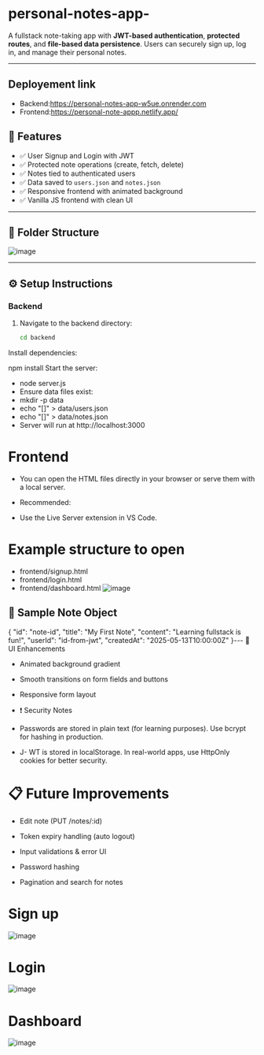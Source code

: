 # personal-notes-app-


A fullstack note-taking app with **JWT-based authentication**, **protected routes**, and **file-based data persistence**. Users can securely sign up, log in, and manage their personal notes.

---
## Deployement link
- Backend:https://personal-notes-app-w5ue.onrender.com
- Frontend:https://personal-note-appp.netlify.app/

## 🚀 Features

- ✅ User Signup and Login with JWT
- ✅ Protected note operations (create, fetch, delete)
- ✅ Notes tied to authenticated users
- ✅ Data saved to `users.json` and `notes.json`
- ✅ Responsive frontend with animated background
- ✅ Vanilla JS frontend with clean UI

---

## 📁 Folder Structure

![image](https://github.com/user-attachments/assets/fac03274-891c-42e6-9edd-1b5730a938e7)




---

## ⚙️ Setup Instructions

### Backend

1. Navigate to the backend directory:

   ```bash
   cd backend
Install dependencies:


npm install
Start the server:

- node server.js
- Ensure data files exist:
- mkdir -p data
- echo "[]" > data/users.json
- echo "[]" > data/notes.json
- Server will run at http://localhost:3000

# Frontend
- You can open the HTML files directly in your browser or serve them with a local server.

- Recommended:

- Use the Live Server extension in VS Code.


# Example structure to open
- frontend/signup.html
- frontend/login.html
- frontend/dashboard.html
![image](https://github.com/user-attachments/assets/4007d1d8-fb3c-4b7b-a1cb-e7183d8d5329)



🧪 Sample Note Object
---
{
  "id": "note-id",
  "title": "My First Note",
  "content": "Learning fullstack is fun!",
  "userId": "id-from-jwt",
  "createdAt": "2025-05-13T10:00:00Z"
}---
🌈 UI Enhancements
- Animated background gradient

- Smooth transitions on form fields and buttons

- Responsive form layout

- ❗ Security Notes
- Passwords are stored in plain text (for learning purposes). Use bcrypt for hashing in production.

- J- WT is stored in localStorage. In real-world apps, use HttpOnly cookies for better security.

# 📋 Future Improvements
-  Edit note (PUT /notes/:id)

 - Token expiry handling (auto logout)

 - Input validations & error UI

 - Password hashing

 - Pagination and search for notes


 # Sign up
 ![image](https://github.com/user-attachments/assets/c8b5af14-3dfa-48fc-8cdd-b6b62cda6ad6)

 # Login
 ![image](https://github.com/user-attachments/assets/d67440f5-f7c0-478d-b568-5931b2d3eb33)
 # Dashboard 
 ![image](https://github.com/user-attachments/assets/8420ddc2-62ed-4803-9bd9-27f85d58b5cf)


